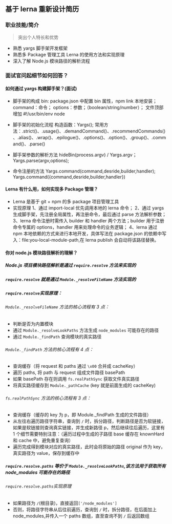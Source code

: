 ## 基于 lerna 重新设计简历

### 职业技能/简介

> 突出个人特长和优势

- 熟悉 yargs 脚手架开发框架
- 熟悉多 Package 管理工具 Lerna 的使用方法和实现原理
- 深入了解 Node.js 模块路径的解析流程

### 面试官问起细节如何回答？

#### 如何通过 yargs 构建脚手架？(面试)

- 脚手架的构成
  bin: package.json 中配置 bin 属性，npm link 本地安装；
  command：命令；
  options：参数；（boolean/string/number）；
  文件顶部增加 #!/usr/bin/env node

- 脚手架的初始化流程
  构造函数：Yargs();
  常用方法：.strict()、.usage()、.demandCommand()、.recommendCommands()、.alias()、.wrap()、.epilogue()、.options()、.option()、.group()、.command()、.parse()

- 脚手架参数的解析方法
  hideBin(process.argv) / Yargs.argv；
  Yargs.parse(argv,options);

- 命令注册的方法
  Yargs.command(command,desride,builder,handler);
  Yargs.command({command,desride,builder,handler})

#### Lerna 有什么用，如何实现多 Package 管理？

- Lerna 是基于 git + npm 的多 package 项目管理工具
- 实现原理
  1、通过 import-local 优先调用本地的 lerna 命令；
  2、通过 yargs 生成脚手架，先注册全局属性，再注册命令，最后通过 parse 方法解析参数；
  3、lerna 命令注册时需传入 builder 和 handler 两个方法；builder 用于注册命令专属的 options，handler 用来处理命令的业务逻辑；
  4、lerna 通过 npm 本地依赖的方式来进行本地开发，具体写法在 package.json 的依赖中写入：file:you-local-module-path,在 lerna publish 会自动将该路径替换。

#### 你对 node.js 模块路径解析的理解？

##### Node.js 项目模块路径解析是通过 `require.resolve` 方法来实现的

##### `require.resolve` 就是通过 `Module._resolveFileName` 方法实现的

##### `require.resolve`实现原理：

###### `Module._resolveFileName` 方法的核心流程有 3 点：

- 判断是否为内置模块
- 通过 `Module._resolveLookPaths` 方法生成 `node_modules` 可能存在的路径
- 通过 `Module._findPath` 查询模块的真实路径

###### `Module._findPath` 方法的核心流程有 4 点：

- 查询缓存（将 request 和 paths 通过 `\x00` 合并成 cacheKey）
- 遍历 paths, 将 path 与 request 组成文件路径 basePath
- 如果 basePath 存在则调用 `fs.realPathSync` 获取文件真实路径
- 将真实路径缓存到 `Module._pathCache` (key 就是前面生成的 cacheKey)

###### `fs.realPathSync` 方法的核心流程有 3 点：

- 查询缓存（缓存的 key 为 p，即 Module.\_findPath 生成的文件路径）
- 从左往右遍历路径字符串，查询到 `/` 时，拆分路径，判断路径是否为软链接，如果是软链接则查询真实链接，并生成新路径 p，然后继续往后遍历，这里有 1 个细节需要特别注意：（遍历过程中生成的子路径 base 缓存在 knownHard 和 cache 中，避免重复查询）
- 遍历完成得到模块对应的真实路径，此时会将原始的路径 original 作为 key，真实路径为 value，保存到缓存中

##### `require.resolve.paths` 等价于 `Module._resolveLookPaths`,该方法用于获取所有 node_modules 可能存在的路径

###### `require.resolve.paths`实现原理

- 如果路径为 `/`(根目录)，直接返回`['/node_modules']`
- 否则，将路径字符串从后往前遍历，查询到 `/` 时，拆分路径，在后面加上 node_modules,并传入一个 paths 数组，直至查询不到 `/` 后返回数组
